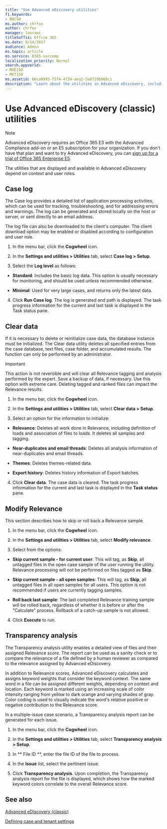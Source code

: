 ```yaml
---
title: "Use Advanced eDiscovery utilities"
f1.keywords:
- NOCSH
ms.author: chrfox
author: chrfox
manager: laurawi
titleSuffix: Office 365
ms.date: 9/14/2017
audience: Admin
ms.topic: article
ms.service: O365-seccomp
localization_priority: Normal
search.appverid: 
- MOE150
- MET150
ms.assetid: 66ca9993-75f4-4724-aea2-5a0719b660c1
description: "Learn about the utilities in Advanced eDiscovery, including case log, clear data, process errors, modify Relevance, and transparency analysis."
---
```


# Use Advanced eDiscovery (classic) utilities

> [!NOTE]
> Advanced eDiscovery requires an Office 365 E3 with the Advanced Compliance add-on or an E5 subscription for your organization. If you don't have that plan and want to try Advanced eDiscovery, you can [sign up for a trial of Office 365 Enterprise E5](https://go.microsoft.com/fwlink/p/?LinkID=698279). 
  
The utilities that are displayed and available in Advanced eDiscovery depend on context and user roles.
  
## Case log

The Case log provides a detailed list of application processing activities, which can be used for tracking, troubleshooting, and for addressing errors and warnings. The log can be generated and stored locally on the host or server, or sent directly to an email address.
  
The log file can also be downloaded to the client's computer. The client download option may be enabled or disabled according to configuration and user role.
  
1. In the menu bar, click the **Cogwheel** icon. 
    
2. In the **Settings and utilities \> Utilities** tab, select **Case log \> Setup**.
    
3. Select the **Log level** as follows: 
    
  - **Standard**: Includes the basic log data. This option is usually necessary for monitoring, and should be used unless recommended otherwise.
    
  - **Minimal**: Used for very large cases, and returns only the latest data.
    
4. Click **Run Case log**. The log is generated and path is displayed. The task progress information for the current and last task is displayed in the Task status pane.
    
## Clear data

If it is necessary to delete or reinitialize case data, the database instance must be initialized. The Clear data utility deletes all specified entries from the case database, text files, case folder, and accumulated results. The function can only be performed by an administrator.
  
> [!IMPORTANT]
> This action is not reversible and will clear all Relevance tagging and analysis performed by the expert. Save a backup of data, if necessary. Use this option with extreme care. Deleting tagged and ranked files can impact the Relevance results. 
  
1. In the menu bar, click the **Cogwheel** icon. 
    
2. In the **Settings and utilities \> Utilities** tab, select **Clear data \> Setup**.
    
3. Select an option for the information to initialize:
    
  - **Relevance**: Deletes all work done in Relevance, including definition of loads and association of files to loads. It deletes all samples and tagging.
    
  - **Near-duplicates and email threads**: Deletes all analysis information of near-duplicates and email threads.
    
  - **Themes**: Deletes themes-related data.
    
  - **Export history**: Deletes history information of Export batches.
    
4. Click **Clear data**. The case data is cleared. The task progress information for the current and last task is displayed in the **Task status** pane. 
    
## Modify Relevance

This section describes how to skip or roll back a Relevance sample.
  
1. In the menu bar, click the **Cogwheel** icon. 
    
2. In the **Settings and utilities \> Utilities** tab, select **Modify relevance**.
    
3. Select from the options: 
    
  - **Skip current sample - for current user**: This will tag, as **Skip**, all untagged files in the open case sample of the user running the utility. Relevance processing will not be performed on files tagged as **Skip**.
    
  - **Skip current sample - all open samples**: This will tag, as **Skip**, all untagged files in all open samples for all users. This option is not recommended if users are currently tagging samples.
    
  - **Roll back last sample**: The last completed Relevance training sample will be rolled back, regardless of whether it is before or after the "Calculate" process. Rollback of a catch-up sample is not allowed.
    
4. Click **Execute** to run. 
    
## Transparency analysis

The Transparency analysis utility enables a detailed view of files and their assigned Relevance score. The report can be used as a sanity check or to compare the relevance of a file defined by a human reviewer as compared to the relevance assigned by Advanced eDiscovery. 
  
In addition to Relevance scores, Advanced eDiscovery calculates and assigns keyword weights that consider the keyword context. The same word in a file can be assigned different weights, depending on context and location. Each keyword is marked using an increasing scale of color intensity ranging from yellow to dark orange and varying shades of gray. Color coding is used to visually indicate the word's relative positive or negative contribution to the Relevance score. 
  
In a multiple-issue case scenario, a Transparency analysis report can be generated for each issue.
  
1. In the menu bar, click the **Cogwheel** icon. 
    
2. In the **Settings and utilities \> Utilities** tab, select **Transparency analysis \> Setup**.
    
3. In ** File ID **, enter the file ID of the file to process.
    
4. In the **Issue** list, select the pertinent issue. 
    
5. Click **Transparency analysis**. Upon completion, the Transparency analysis report for the file is displayed, which shows how the marked keyword colors correlate to the overall Relevance score.
    
## See also

[Advanced eDiscovery (classic)](office-365-advanced-ediscovery.md)
  
[Defining case and tenant settings](define-case-and-tenant-settings-in-advanced-ediscovery.md)

